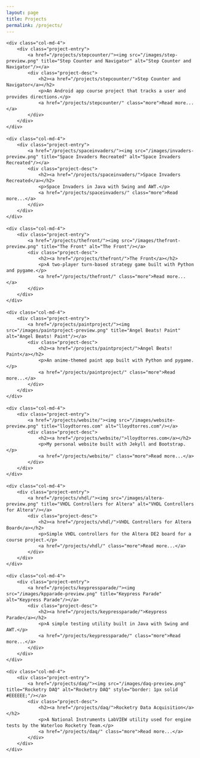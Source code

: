 ```yaml
---
layout: page
title: Projects
permalink: /projects/
---
```


<div class="row">

    <div class="col-md-4">
        <div class="project-entry">
            <a href="/projects/stepcounter/"><img src="/images/step-preview.png" title="Step Counter and Navigator" alt="Step Counter and Navigator"/></a>
            <div class="project-desc">
                <h2><a href="/projects/stepcounter/">Step Counter and Navigator</a></h2>
                <p>An Android app course project that tracks a user and provides directions.</p>
                <a href="/projects/stepcounter/" class="more">Read more...</a>
            </div>
        </div>
    </div>

    <div class="col-md-4">
        <div class="project-entry">
            <a href="/projects/spaceinvaders/"><img src="/images/invaders-preview.png" title="Space Invaders Recreated" alt="Space Invaders Recreated"/></a>
            <div class="project-desc">
                <h2><a href="/projects/spaceinvaders/">Space Invaders Recreated</a></h2>
                <p>Space Invaders in Java with Swing and AWT.</p>
                <a href="/projects/spaceinvaders/" class="more">Read more...</a>
            </div>
        </div>
    </div>

    <div class="col-md-4">
        <div class="project-entry">
            <a href="/projects/thefront/"><img src="/images/thefront-preview.png" title="The Front" alt="The Front"/></a>
            <div class="project-desc">
                <h2><a href="/projects/thefront/">The Front</a></h2>
                <p>A two-player turn-based strategy game built with Python and pygame.</p>
                <a href="/projects/thefront/" class="more">Read more...</a>
            </div>
        </div>
    </div>

    <div class="col-md-4">
        <div class="project-entry">
            <a href="/projects/paintproject/"><img src="/images/paintproject-preview.png" title="Angel Beats! Paint" alt="Angel Beats! Paint"/></a>
            <div class="project-desc">
                <h2><a href="/projects/paintproject/">Angel Beats! Paint</a></h2>
                <p>An anime-themed paint app built with Python and pygame.</p>
                <a href="/projects/paintproject/" class="more">Read more...</a>
            </div>
        </div>
    </div>

    <div class="col-md-4">
        <div class="project-entry">
            <a href="/projects/website/"><img src="/images/website-preview.png" title="lloydtorres.com" alt="lloydtorres.com"/></a>
            <div class="project-desc">
                <h2><a href="/projects/website/">lloydtorres.com</a></h2>
                <p>My personal website built with Jekyll and Bootstrap.</p>
                <a href="/projects/website/" class="more">Read more...</a>
            </div>
        </div>
    </div>

    <div class="col-md-4">
        <div class="project-entry">
            <a href="/projects/vhdl/"><img src="/images/altera-preview.png" title="VHDL Controllers for Altera" alt="VHDL Controllers for Altera"/></a>
            <div class="project-desc">
                <h2><a href="/projects/vhdl/">VHDL Controllers for Altera Board</a></h2>
                <p>Simple VHDL controllers for the Altera DE2 board for a course project.</p>
                <a href="/projects/vhdl/" class="more">Read more...</a>
            </div>
        </div>
    </div>

    <div class="col-md-4">
        <div class="project-entry">
            <a href="/projects/keypressparade/"><img src="/images/kpparade-preview.png" title="Keypress Parade" alt="Keypress Parade"/></a>
            <div class="project-desc">
                <h2><a href="/projects/keypressparade/">Keypress Parade</a></h2>
                <p>A simple testing utility built in Java with Swing and AWT.</p>
                <a href="/projects/keypressparade/" class="more">Read more...</a>
            </div>
        </div>
    </div>

    <div class="col-md-4">
        <div class="project-entry">
            <a href="/projects/daq/"><img src="/images/daq-preview.png" title="Rocketry DAQ" alt="Rocketry DAQ" style="border: 1px solid #EEEEEE;"/></a>
            <div class="project-desc">
                <h2><a href="/projects/daq/">Rocketry Data Acquisition</a></h2>
                <p>A National Instruments LabVIEW utility used for engine tests by the Waterloo Rocketry Team.</p>
                <a href="/projects/daq/" class="more">Read more...</a>
            </div>
        </div>
    </div>
</div>